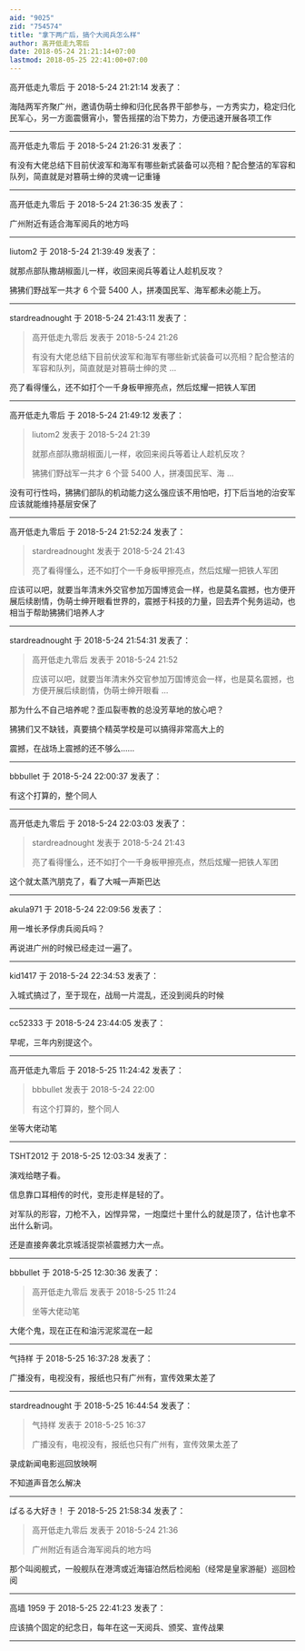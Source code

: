```yaml
---
aid: "9025"
zid: "754574"
title: "拿下两广后，搞个大阅兵怎么样"
author: 高开低走九零后
date: 2018-05-24 21:21:14+07:00
lastmod: 2018-05-25 22:41:00+07:00
---
```


高开低走九零后 于 2018-5-24 21:21:14 发表了：

海陆两军齐聚广州，邀请伪萌士绅和归化民各界干部参与，一方秀实力，稳定归化民军心，另一方面震慑宵小，警告摇摆的治下势力，方便迅速开展各项工作

---

高开低走九零后 于 2018-5-24 21:26:31 发表了：

有没有大佬总结下目前伏波军和海军有哪些新式装备可以亮相？配合整洁的军容和队列，简直就是对篡萌士绅的灵魂一记重锤

---

高开低走九零后 于 2018-5-24 21:36:35 发表了：

广州附近有适合海军阅兵的地方吗

---

liutom2 于 2018-5-24 21:39:49 发表了：

就那点部队撒胡椒面儿一样，收回来阅兵等着让人趁机反攻？

狒狒们野战军一共才 6 个营 5400 人，拼凑国民军、海军都未必能上万。

---

stardreadnought 于 2018-5-24 21:43:11 发表了：

> 高开低走九零后 发表于 2018-5-24 21:26
>
> 有没有大佬总结下目前伏波军和海军有哪些新式装备可以亮相？配合整洁的军容和队列，简直就是对篡萌士绅的灵 ...

亮了看得懂么，还不如打个一千身板甲擦亮点，然后炫耀一把铁人军团

---

高开低走九零后 于 2018-5-24 21:49:12 发表了：

> liutom2 发表于 2018-5-24 21:39
>
> 就那点部队撒胡椒面儿一样，收回来阅兵等着让人趁机反攻？
>
> 狒狒们野战军一共才 6 个营 5400 人，拼凑国民军、海 ...

没有可行性吗，狒狒们部队的机动能力这么强应该不用怕吧，打下后当地的治安军应该就能维持基层安保了

---

高开低走九零后 于 2018-5-24 21:52:24 发表了：

> stardreadnought 发表于 2018-5-24 21:43
>
> 亮了看得懂么，还不如打个一千身板甲擦亮点，然后炫耀一把铁人军团

应该可以吧，就要当年清末外交官参加万国博览会一样，也是莫名震撼，也方便开展后续剧情，伪萌士绅开眼看世界的，震撼于科技的力量，回去弄个髡务运动，也相当于帮助狒狒们培养人才

---

stardreadnought 于 2018-5-24 21:54:31 发表了：

> 高开低走九零后 发表于 2018-5-24 21:52
>
> 应该可以吧，就要当年清末外交官参加万国博览会一样，也是莫名震撼，也方便开展后续剧情，伪萌士绅开眼看 ...

那为什么不自己培养呢？歪瓜裂枣教的总没芳草地的放心吧？

狒狒们又不缺钱，真要搞个精英学校是可以搞得非常高大上的

震撼，在战场上震撼的还不够么……

---

bbbullet 于 2018-5-24 22:00:37 发表了：

有这个打算的，整个同人

---

高开低走九零后 于 2018-5-24 22:03:03 发表了：

> stardreadnought 发表于 2018-5-24 21:43
>
> 亮了看得懂么，还不如打个一千身板甲擦亮点，然后炫耀一把铁人军团

这个就太蒸汽朋克了，看了大喊一声斯巴达

---

akula971 于 2018-5-24 22:09:56 发表了：

用一堆长矛俘虏兵阅兵吗？

再说进广州的时候已经走过一遍了。

---

kid1417 于 2018-5-24 22:34:53 发表了：

入城式搞过了，至于现在，战局一片混乱，还没到阅兵的时候

---

cc52333 于 2018-5-24 23:44:05 发表了：

早呢，三年内别提这个。

---

高开低走九零后 于 2018-5-25 11:24:42 发表了：

> bbbullet 发表于 2018-5-24 22:00
>
> 有这个打算的，整个同人

坐等大佬动笔

---

TSHT2012 于 2018-5-25 12:03:34 发表了：

演戏给瞎子看。

信息靠口耳相传的时代，变形走样是轻的了。

对军队的形容，刀枪不入，凶悍异常，一炮糜烂十里什么的就是顶了，估计也拿不出什么新词。

还是直接奔袭北京城活捉崇祯震撼力大一点。

---

bbbullet 于 2018-5-25 12:30:36 发表了：

> 高开低走九零后 发表于 2018-5-25 11:24
>
> 坐等大佬动笔

大佬个鬼，现在正在和油污泥浆混在一起

---

气持样 于 2018-5-25 16:37:28 发表了：

广播没有，电视没有，报纸也只有广州有，宣传效果太差了

---

stardreadnought 于 2018-5-25 16:44:54 发表了：

> 气持样 发表于 2018-5-25 16:37
>
> 广播没有，电视没有，报纸也只有广州有，宣传效果太差了

录成新闻电影巡回放映啊

不知道声音怎么解决

---

ぱるる大好き！ 于 2018-5-25 21:58:34 发表了：

> 高开低走九零后 发表于 2018-5-24 21:36
>
> 广州附近有适合海军阅兵的地方吗

那个叫阅舰式，一般舰队在港湾或近海锚泊然后检阅船（经常是皇家游艇）巡回检阅

---

高墙 1959 于 2018-5-25 22:41:23 发表了：

应该搞个固定的纪念日，每年在这一天阅兵、颁奖、宣传战果

---

